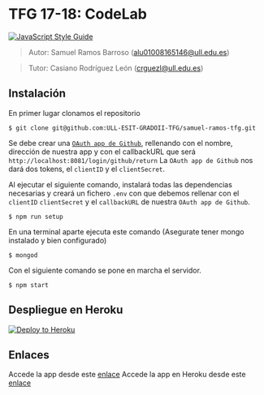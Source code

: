 # TFG 17-18: CodeLab

[![JavaScript Style Guide](https://cdn.rawgit.com/standard/standard/master/badge.svg)](https://github.com/standard/standard)

> Autor: Samuel Ramos Barroso (alu01008165146@ull.edu.es)

> Tutor: Casiano Rodríguez León (crguezl@ull.edu.es)

## Instalación

En primer lugar clonamos el repositorio

```shell
$ git clone git@github.com:ULL-ESIT-GRADOII-TFG/samuel-ramos-tfg.git
```

Se debe crear una [`OAuth app de Github`](https://github.com/settings/applications/new), rellenando con el nombre, dirección de nuestra app y con el callbackURL que será `http://localhost:8081/login/github/return` La `OAuth app de Github` nos dará dos tokens, el `clientID` y el `clientSecret`.

Al ejecutar el siguiente comando, instalará todas las dependencias necesarias y creará un fichero `.env` con que debemos rellenar con el `clientID` `clientSecret` y el `callbackURL` de nuestra  `OAuth app de Github`.

```shell
$ npm run setup
```

En una terminal aparte ejecuta este comando (Asegurate tener mongo instalado y bien configurado)

```shell
$ mongod
```

Con el siguiente comando se pone en marcha el servidor.

```shell
$ npm start
```

## Despliegue en Heroku

[![Deploy to Heroku](https://www.herokucdn.com/deploy/button.png)](https://heroku.com/deploy)


## Enlaces

Accede la app desde este [enlace](http://localhost:8081/)
Accede la app en Heroku desde este [enlace](https://codelab-tfg1718.herokuapp.com/)
